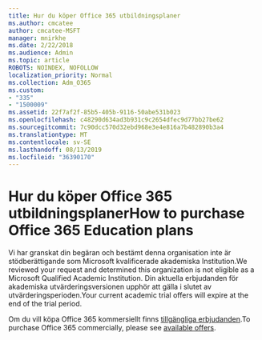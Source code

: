 ```yaml
---
title: Hur du köper Office 365 utbildningsplaner
ms.author: cmcatee
author: cmcatee-MSFT
manager: mnirkhe
ms.date: 2/22/2018
ms.audience: Admin
ms.topic: article
ROBOTS: NOINDEX, NOFOLLOW
localization_priority: Normal
ms.collection: Adm_O365
ms.custom:
- "335"
- "1500009"
ms.assetid: 22f7af2f-85b5-405b-9116-50abe531b023
ms.openlocfilehash: c48290d634ad3b931c9c2654dfec9d77bb27be62
ms.sourcegitcommit: 7c90dcc570d32ebd968e3e4e816a7b482890b3a4
ms.translationtype: MT
ms.contentlocale: sv-SE
ms.lasthandoff: 08/13/2019
ms.locfileid: "36390170"
---
```

# <a name="how-to-purchase-office-365-education-plans"></a><span data-ttu-id="7987a-102">Hur du köper Office 365 utbildningsplaner</span><span class="sxs-lookup"><span data-stu-id="7987a-102">How to purchase Office 365 Education plans</span></span>

<span data-ttu-id="7987a-103">Vi har granskat din begäran och bestämt denna organisation inte är stödberättigande som Microsoft kvalificerade akademiska Institution.</span><span class="sxs-lookup"><span data-stu-id="7987a-103">We reviewed your request and determined this organization is not eligible as a Microsoft Qualified Academic Institution.</span></span> <span data-ttu-id="7987a-104">Din aktuella erbjudanden för akademiska utvärderingsversionen upphör att gälla i slutet av utvärderingsperioden.</span><span class="sxs-lookup"><span data-stu-id="7987a-104">Your current academic trial offers will expire at the end of the trial period.</span></span>
  
<span data-ttu-id="7987a-105">Om du vill köpa Office 365 kommersiellt finns [tillgängliga erbjudanden](https://go.microsoft.com/fwlink/p/?linkid=868433).</span><span class="sxs-lookup"><span data-stu-id="7987a-105">To purchase Office 365 commercially, please see [available offers](https://go.microsoft.com/fwlink/p/?linkid=868433).</span></span>  